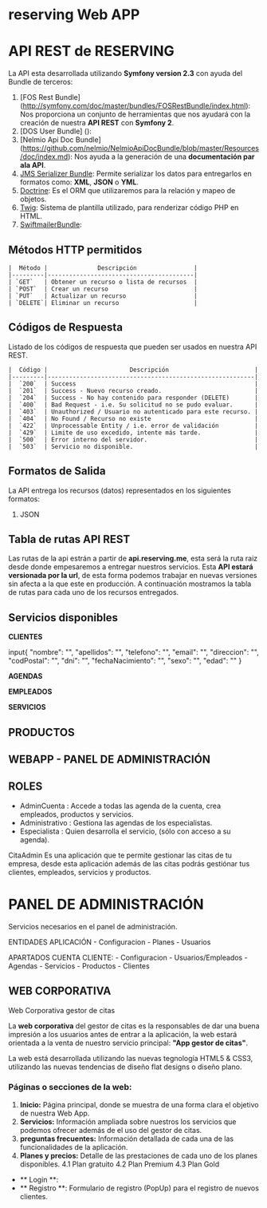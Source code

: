 reserving Web APP
===========================

API REST de RESERVING
=====================

La API esta desarrollada utilizando **Symfony version 2.3** con ayuda del Bundle de terceros:

 1. [FOS Rest Bundle] (http://symfony.com/doc/master/bundles/FOSRestBundle/index.html): Nos proporciona un conjunto de herramientas que nos ayudará con la creación de nuestra **API REST** con **Symfony 2**.
 2. [DOS User Bundle] ():
 2. [Nelmio Api Doc Bundle] (https://github.com/nelmio/NelmioApiDocBundle/blob/master/Resources/doc/index.md): Nos ayuda a la generación de una **documentación par ala API**.
 3. [JMS Serializer Bundle](http://jmsyst.com/bundles/JMSSerializerBundle): Permite serializar los datos para entregarlos en formatos como: **XML**, **JSON** o **YML**.
 4. [Doctrine](http://www.doctrine-project.org/): Es el ORM que utilizaremos para la relación y mapeo de objetos.
 5. [Twig](http://twig.sensiolabs.org/): Sistema de plantilla utilizado, para renderizar código PHP en HTML.
 6. [SwiftmailerBundle](http://symfony.com/doc/current/reference/configuration/swiftmailer.html):



## Métodos HTTP permitidos

    |  Método |              Descripción                |
    |---------|-----------------------------------------|
    | `GET`   | Obtener un recurso o lista de recursos  |
    | `POST`  | Crear un recurso                        |
    | `PUT`   | Actualizar un recurso                   |
    | `DELETE`| Eliminar un recurso                     |

## Códigos de Respuesta
Listado de los códigos de respuesta que pueden ser usados en nuestra API REST.

    |  Código |                       Descripción                        |
    |---------|----------------------------------------------------------|
    |  `200`  | Success                                                  |
    |  `201`  | Success - Nuevo recurso creado.                          |
    |  `204`  | Success - No hay contenido para responder (DELETE)       |
    |  `400`  | Bad Request - i.e. Su solicitud no se pudo evaluar.      |
    |  `403`  | Unauthorized / Usuario no autenticado para este recurso. |
    |  `404`  | No Found / Recurso no existe                             |
    |  `422`  | Unprocessable Entity / i.e. error de validación          |
    |  `429`  | Limite de uso excedido, intente más tarde.               |
    |  `500`  | Error interno del servidor.                              |
    |  `503`  | Servicio no disponible.                                  |


## Formatos de Salida
La API entrega los recursos (datos) representados en los siguientes formatos:

1. JSON



## Tabla de rutas API REST

Las rutas de la api estrán a partir de **api.reserving.me**, esta será la ruta raiz desde donde empesaremos a entregar nuestros servicios. Esta **API estará versionada por la url**, de esta forma podemos trabajar en nuevas versiones sin afecta a la que este en producción. A continuación mostramos la tabla de rutas para cada uno de los recursos entregados.


## Servicios disponibles

 **CLIENTES**

input{
    "nombre": "",
    "apellidos": "",
    "telefono": "",
    "email": "",
    "direccion": "",
    "codPostal": "",
    "dni": "",
    "fechaNacimiento": "",
    "sexo": "",
    "edad": ""
}

 **AGENDAS**




 **EMPLEADOS**


 **SERVICIOS**


 **PRODUCTOS**
-

## WEBAPP - PANEL DE ADMINISTRACIÓN


## ROLES
- AdminCuenta 		: Accede a todas las agenda de la cuenta, crea empleados, productos y servicios.
- Administrativo	: Gestiona las agendas de los especialistas.
- Especialista		: Quien desarrolla el servicio, (sólo con acceso a su agenda).

CitaAdmin Es una aplicación que te permite gestionar las citas de tu empresa, desde esta aplicación además de las citas podrás gestiónar tus clientes, empleados, servicios y productos.


PANEL DE ADMINISTRACIÓN
==================================================
Servicios necesarios en el panel de administración.

ENTIDADES APLICACIÓN
	- Configuracion
	- Planes
	- Usuarios

APARTADOS CUENTA CLIENTE:
	- Configuracion
	- Usuarios/Empleados
	- Agendas
	- Servicios
	- Productos
	- Clientes

## WEB CORPORATIVA

Web Corporativa gestor de citas


La **web corporativa** del gestor de citas es la responsables de dar una buena impresión a los usuarios antes de entrar a la
aplicación, la web estará orientada a la venta de nuestro servicio principal: **"App gestor de citas"**.

La web está desarrollada utilizando las nuevas tegnología HTML5 & CSS3, utilizando las nuevas tendencias de diseño flat designs o diseño plano.

### Páginas o secciones de la web:

 1. **Inicio:** Página principal, donde se muestra de una forma clara el objetivo de nuestra Web App.
 2. **Servicios:** Información ampliada sobre nuestros los servicios que podemos ofrecer además de el uso del gestor de citas.
 3. **preguntas frecuentes:** Información detallada de cada una de las funcionalidades de la aplicación.
 4. **Planes y precios:** Detalle de las prestaciones de cada uno de los planes disponibles.
    4.1 Plan gratuito
    4.2 Plan Premium
    4.3 Plan Gold
- ** Login **:
- ** Registro **: Formulario de registro (PopUp) para el registro de nuevos clientes.